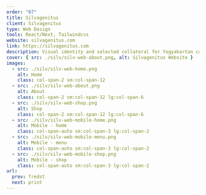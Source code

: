 ```yaml
---
order: "07"
title: Silvagenitus
client: Silvagenitus
type: Web Design
tools: React/Next, Tailwindcss
website: silvagenitus.com
link: https://silvagenitus.com
description: Visual identity and selected collateral for Yogyakartan cafe and bakery.
cover: { src: ./silv/silv-web-about.png, alt: Silvagenitus Website }
images:
  - src: ./silv/silv-web-home.png
    alt: Home
    class: col-span-2 sm:col-span-12
  - src: ./silv/silv-web-about.png
    alt: About
    class: col-span-2 sm:col-span-12 lg:col-span-6
  - src: ./silv/silv-web-shop.png
    alt: Shop
    class: col-span-2 sm:col-span-12 lg:col-span-6
  - src: ./silv/silv-web-mobile-home.png
    alt: Mobile - home
    class: col-span-auto sm:col-span-3 lg:col-span-2
  - src: ./silv/silv-web-mobile-menu.png
    alt: Mobile - menu
    class: col-span-auto sm:col-span-3 lg:col-span-2
  - src: ./silv/silv-web-mobile-shop.png
    alt: Mobile - shop
    class: col-span-auto sm:col-span-3 lg:col-span-2
url:
  prev: fredst
  next: print
---
```

